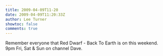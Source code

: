 ```yaml
---
title: 2009-04-09T11-20
date: 2009-04-09T11:20:33Z
author: Lee Turner
showtoc: false
comments: true
---
```


Remember everyone that Red Dwarf - Back To Earth is on this weekend. 9pm Fri, Sat & Sun on channel Dave.

